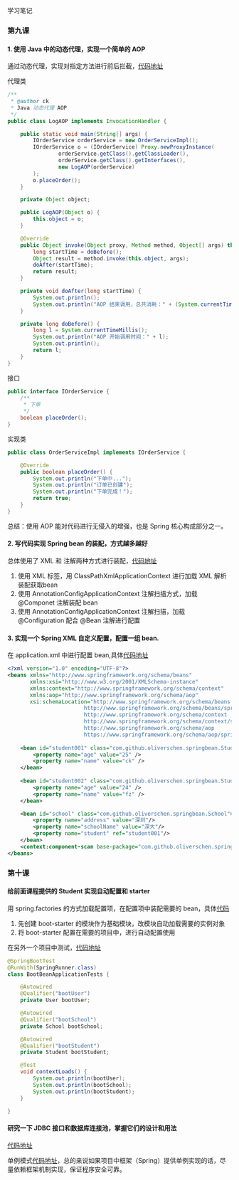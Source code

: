 学习笔记

### 第九课

#### 1. 使用 Java 中的动态代理，实现一个简单的 AOP

通过动态代理，实现对指定方法进行前后拦截，[代码地址](https://github.com/oliverschen/JAVA-000/tree/main/Week_05/homework/jdkproxy/src/main/java/com/github/oliverschen/proxy)

代理类	

```java
/**
 * @author ck
 * Java 动态代理 AOP
 */
public class LogAOP implements InvocationHandler {

    public static void main(String[] args) {
        IOrderService orderService = new OrderServiceImpl();
        IOrderService o = (IOrderService) Proxy.newProxyInstance(
                orderService.getClass().getClassLoader(),
                orderService.getClass().getInterfaces(),
                new LogAOP(orderService)
        );
        o.placeOrder();
    }

    private Object object;

    public LogAOP(Object o) {
        this.object = o;
    }

    @Override
    public Object invoke(Object proxy, Method method, Object[] args) throws Throwable {
        long startTime = doBefore();
        Object result = method.invoke(this.object, args);
        doAfter(startTime);
        return result;
    }

    private void doAfter(long startTime) {
        System.out.println();
        System.out.println("AOP 结束调用，总共消耗：" + (System.currentTimeMillis() - startTime) + " ms");
    }

    private long doBefore() {
        long l = System.currentTimeMillis();
        System.out.println("AOP 开始调用时间：" + l);
        System.out.println();
        return l;
    }
}
```

接口

```java
public interface IOrderService {
    /**
     * 下单
     */
    boolean placeOrder();
}
```

实现类

```java
public class OrderServiceImpl implements IOrderService {

    @Override
    public boolean placeOrder() {
        System.out.println("下单中...");
        System.out.println("订单已创建");
        System.out.println("下单完成！");
        return true;
    }
}
```

总结：使用 AOP 能对代码进行无侵入的增强，也是 Spring 核心构成部分之一。

#### 2. 写代码实现 Spring bean 的装配，方式越多越好

总体使用了 XML 和 注解两种方式进行装配，[代码地址](https://github.com/oliverschen/JAVA-000/tree/main/Week_05/homework/spring-bean/src/main/java/com/github/oliverschen/springbean)

1. 使用 XML <beans> 标签，用 ClassPathXmlApplicationContext 进行加载 XML 解析装配获取bean
2. 使用 AnnotationConfigApplicationContext 注解扫描方式，加载 @Componet 注解装配 bean
3. 使用 AnnotationConfigApplicationContext 注解扫描，加载 @Configuration 配合 @Bean 注解进行配置

#### 3. 实现一个 Spring XML 自定义配置，配置一组 bean.

在 application.xml 中进行配置 bean,具体[代码地址](https://github.com/oliverschen/JAVA-000/tree/main/Week_05/homework/spring-bean/src/main/resources)

```xml
<?xml version="1.0" encoding="UTF-8"?>
<beans xmlns="http://www.springframework.org/schema/beans"
       xmlns:xsi="http://www.w3.org/2001/XMLSchema-instance"
       xmlns:context="http://www.springframework.org/schema/context"
       xmlns:aop="http://www.springframework.org/schema/aop"
       xsi:schemaLocation="http://www.springframework.org/schema/beans
                        http://www.springframework.org/schema/beans/spring-beans-3.2.xsd
                        http://www.springframework.org/schema/context
                        http://www.springframework.org/schema/context/spring-context-3.2.xsd
                        http://www.springframework.org/schema/aop
                        https://www.springframework.org/schema/aop/spring-aop.xsd">
    
    <bean id="student001" class="com.github.oliverschen.springbean.Student">
        <property name="age" value="25" />
        <property name="name" value="ck" />
    </bean>
    
    <bean id="student002" class="com.github.oliverschen.springbean.Student">
        <property name="age" value="24" />
        <property name="name" value="fz" />
    </bean>

    <bean id="school" class="com.github.oliverschen.springbean.School">
        <property name="address" value="深圳"/>
        <property name="schoolName" value="深大"/>
        <property name="student" ref="student001"/>
    </bean>
    <context:component-scan base-package="com.github.oliverschen.springbean" />
</beans>
```

### 第十课

#### 给前面课程提供的 Student 实现自动配置和 starter

用 spring.factories 的方式加载配置项，在配置项中装配需要的 bean，具体[代码](https://github.com/oliverschen/JAVA-000/tree/main/Week_05/homework/boot-starter)

1. 先创建 boot-starter 的模块作为基础模块，改模块自动加载需要的实例对象
2. 将 boot-starter 配置在需要的项目中，进行自动配置使用

在另外一个项目中测试，[代码地址](https://github.com/oliverschen/JAVA-000/blob/main/Week_05/homework/boot-bean/src/test/java/com/github/oliverschen/bootbean/BootBeanApplicationTests.java)

```java
@SpringBootTest
@RunWith(SpringRunner.class)
class BootBeanApplicationTests {

    @Autowired
    @Qualifier("bootUser")
    private User bootUser;

    @Autowired
    @Qualifier("bootSchool")
    private School bootSchool;

    @Autowired
    @Qualifier("bootStudent")
    private Student bootStudent;

    @Test
    void contextLoads() {
        System.out.println(bootUser);
        System.out.println(bootSchool);
        System.out.println(bootStudent);
    }

}
```

#### 研究一下 JDBC 接口和数据库连接池，掌握它们的设计和用法

[代码地址](https://github.com/oliverschen/JAVA-000/tree/main/Week_05/homework/boot-bean/src/main/java/com/github/oliverschen/bootbean/jdbc)

单例模式[代码地址](https://github.com/oliverschen/JAVA-000/tree/main/Week_05/homework/boot-bean/src/main/java/com/github/oliverschen/bootbean/singleton)，总的来说如果项目中框架（Spring）提供单例实现的话，尽量依赖框架机制实现，保证程序安全可靠。



